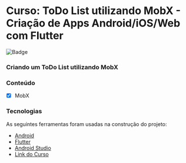 # Curso: ToDo List utilizando MobX - Criação de Apps Android/iOS/Web com Flutter

![Badge](https://img.shields.io/badge/Marcos%20Dias%20Vendramini-Flutter-blue)

### Criando um ToDo List utilizando MobX

### Conteúdo

- [x] MobX

### Tecnologias

As seguintes ferramentas foram usadas na construção do projeto:

- [Android](https://developer.android.com/)
- [Flutter](https://flutter.dev/)
- [Android Studio](https://developer.android.com/studio)
- [Link do Curso](https://www.udemy.com/course/curso-completo-flutter-app-android-ios/)